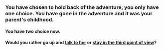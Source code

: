 ### You have chosen to hold back of the adventure, you only have one choice. You have gone in the adventure and it was your parent's childhood.
#### You have two choice now.  
#### Would you rather go up and [talk to her](talk-to-her.md) or [stay in the third point of view](third-perspective.md)?